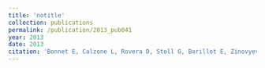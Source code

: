```yaml
---
title: 'notitle'
collection: publications
permalink: /publication/2013_pub041
year: 2013
date: 2013
citation: 'Bonnet E, Calzone L, Rovera D, Stoll G, Barillot E, Zinovyev A. BiNoM 2.0, a Cytoscape plugin for accessing and analyzing pathways using standard systems biology formats. 2013. <i>BMC Syst Biol.</i>  <b>7</b>(1):18.'
---
```

